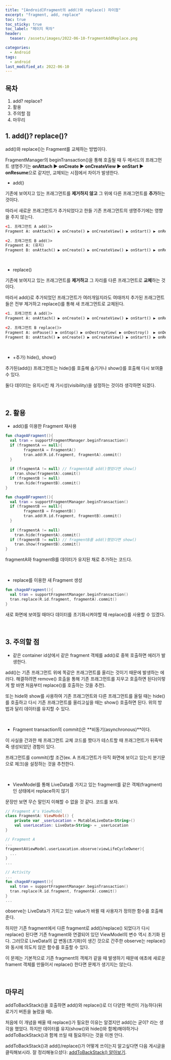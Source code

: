 ```yaml
---
title: "[Android]Fragment의 add()와 replace() 차이점"
excerpt: "fragment, add, replace"
toc: true
toc_sticky: true
toc_label: "페이지 목차"
header:
  teaser: /assets/images/2022-06-10-fragmentAddReplace.png

categories:
  - Android
tags:
  - android
last_modified_at: 2022-06-10
---
```


## 목차

1. add? replace?
2. 활용
3. 주의할 점
4. 마무리<br>

## 1. add()? replace()?

add()와 replace()는 Fragment를 교체하는 방법이다. <br>

FragmentManager의 beginTransaction()을 통해 호출될 때 두 메서드의 프래그먼트 생명주기는 **onAttach ▶️ onCreate ▶️ onCreateView ▶️ onStart ▶️ onResume**으로 같지만, 교체되는 시점에서 차이가 발생한다.<br>

* add()

기존에 보여지고 있는 프래그먼트를 **제거하지 않고** 그 위에 다른 프래그먼트를 **추가**하는 것이다.<br>

따라서 새로운 프래그먼트가 추가되었다고 한들 기존 프래그먼트의 생명주기에는 영향을 주지 않는다.<br>

```xml
<1. 프래그먼트 A add()>
Fragment A: onAttach() ▶️ onCreate() ▶️ onCreateView() ▶️ onStart() ▶️ onResume()
  
<2. 프래그먼트 B add()>
Fragment A: (유지)
Fragment B: onAttach() ▶️ onCreate() ▶️ onCreateView() ▶️ onStart() ▶️ onResume()
```

<br>

* replace()

기존에 보여지고 있는 프래그먼트를 **제거하고** 그 자리를 다른 프래그먼트로 **교체**하는 것이다.<br> 

따라서 add()로 추가되었던 프래그먼트가 여러개일지라도 여태까지 추가된 프래그먼트들은 전부 제거하고 replace()를 통해 새 프래그먼트로 교체된다. <br>

```xml
<1. 프래그먼트 A add()>
Fragment A: onAttach() ▶️ onCreate() ▶️ onCreateView() ▶️ onStart() ▶️ onResume()
  
<2. 프래그먼트 B replace()>
Fragment A: onPause() ▶️ onStop() ▶️ onDestroyView( ▶️ onDestroy()  ▶️ onDetach()
Fragment B: onAttach() ▶️ onCreate() ▶️ onCreateView() ▶️ onStart() ▶️ onResume()
```

<br>

* +추가) hide(), show()

추가된(add()) 프래그먼트는 hide()를 호출해 숨기거나 show()를 호출해 다시 보여줄 수 있다. <br>

둘다 데이터는 유지시킨 채 가시성(visibility)을 설정하는 것이라 생각하면 되겠다.<br>

<br>

## 2. 활용

* add()를 이용한 Fragment 재사용

```kotlin
fun chageAFragment(){
  val tran = supportFragmentManager.beginTransaction()
  if (fragmentA == null){
    	fragmentA = FragmentA()
    	tran.add(R.id.fragment, fragmentA).commit()
  }
  
  if (fragmentA != null) // fragmentA를 add()했었다면 show()
  	tran.show(fragmentA).commit()
  if (fragmentB != null)
  	tran.hide(fragmentB).commit()
}

fun chageBFragment(){
  val tran = supportFragmentManager.beginTransaction()
  if (fragmentB == null){
    	fragmentB = FragmentB()
    	tran.add(R.id.fragment, fragmentB).commit()
  }
  
  if (fragmentA != null) 
  	tran.hide(fragmentA).commit()
  if (fragmentB != null) // fragmentB를 add()했었다면 show()
  	tran.show(fragmentB).commit()
}
```

fragmentA와 fragmentB를 데이터가 유지된 채로 추가하는 코드다. <br>

<br>

* replace를 이용한 새 Fragment 생성

```kotlin
fun chageAFragment(){
  val tran = supportFragmentManager.beginTransaction()
  tran.replace(R.id.fragment, fragmentA).commit()
}
```

새로 화면에 보여질 때마다 데이터를 초기화시켜야할 때 replace()를 사용할 수 있겠다.<br>

<br>

## 3. 주의할 점

* 같은 container id상에서 같은 fragment 객체를 add()로 중복 호출하면 에러가 발생한다.

add()는 기존 프래그먼트 위에 똑같은 프래그먼트를 올리는 것이기 때문에 발생하는 에러다. 해결하려면 remove() 호출을 통해 기존 프래그먼트를 지우고 호출하면 된다(이렇게 할 바엔 처음부터 replace()를 호출하는 것을 추천).<br>

또는 hide와 show를 사용하여 기존 프래그먼트와 다른 프래그먼트를 올릴 때는 hide()를 호출하고 다시 기존 프래그먼트를 올리고싶을 때는 show() 호출하면 된다. 위의 방법과 달리 데이터를 유지할 수 있다.<br>

<br>

* Fragment transaction의 commit()은 **비동기(asynchronous)**이다.

이 사실을 간과한 채 프래그먼트 교체 코드를 짰다가 테스트할 때 프래그먼트가 뒤죽박죽 생성되었던 경험이 있다.<br>

프래그먼트를 commit()할 조건(ex. A 프래그먼트가 아직 화면에 보이고 있는지 분기문으로 체크)을 설정하는 것을 추천한다.<br>

<br>

* ViewModel를 통해 LiveData를 가지고 있는 fragment를 같은 객체(fragment)인 상태에서 replace하지 않기

문장만 보면 무슨 말인지 이해할 수 없을 것 같다. 코드를 보자.<br>

```kotlin
// Fragment A's ViewModel
class FragmentA: ViewModel() {
    private var _userLocation = MutableLiveData<String>()
    val userLocation: LiveData<String> = _userLocation
}
```

```kotlin
// Fragment A
...
fragmentAViewModel.userLoacation.observe(viewLifeCycleOwner){
  ...	
}
...
```

```kotlin
// Activity
...
fun chageAFragment(){
  val tran = supportFragmentManager.beginTransaction()
  tran.replace(R.id.fragment, fragmentA).commit()
}
...
```

observe는 LiveData가 가지고 있는 value가 바뀔 때 사용자가 정의한 함수를 호출해준다.<br>

하지만 기존 fragment에서 다른 fragment로 add()/replace() 되었다가 다시 replace() 된다면  기존 fragment와 연결되어 있던 ViewModel의 변수 역시 초기화 된다. 그러므로 LiveData의 값 변동(초기화)이 생긴 것으로 간주한 observe는 replace()와 동시에 의도치 않은 함수를 호출할 수 있다.<br>

이 문제는 기본적으로 기존 fragment의 객체가 같을 때 발생하기 때문에 애초에 새로운 frament 객체를 만들어서 replace() 한다면 문제가 생기지는 않는다.<br>

<br>

## 마무리

addToBackStack()을 호출하면 add()와 replace()로 더 다양한 액션이 가능하다(뒤로가기 버튼을 눌렀을 때).<br>

처음에 이 개념을 배울 때 replace()가 필요한 이유는 알겠지만 add()는 굳이? 라는 생각을 했었다. 하지만 데이터를 유지(show()와 hide()와 함께)해야하거나 addToBackStack()과 함께 쓰일 때 필요하다는 것을 이젠 안다.<br>

addToBackStack()과 add()/replace()가 어떻게 쓰이는지 알고싶다면 다음 게시글을 클릭해보시라. 잘 정리해놓으셨다: [addToBackStack() 알아보기](https://zzandoli.tistory.com/55).<br>